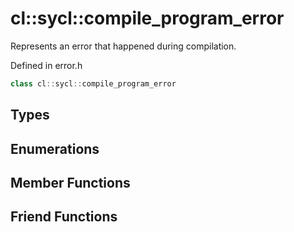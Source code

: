 ---
---
# cl::sycl::compile_program_error

Represents an error that happened during compilation. 

Defined in error.h

```cpp
class cl::sycl::compile_program_error
```

## Types

## Enumerations

## Member Functions


## Friend Functions

